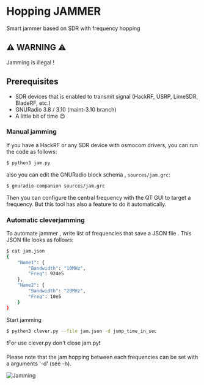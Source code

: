 # Hopping JAMMER
Smart jammer based on SDR with frequency hopping

## ⚠️ WARNING ⚠️

Jamming is illegal !


## Prerequisites

- SDR devices that is enabled to transmit signal (HackRF, USRP, LimeSDR, BladeRF, etc.)
- GNURadio 3.8 / 3.10 (maint-3.10 branch)
- A little bit of time 😉

### Manual jamming 

If you have a HackRF or any SDR device with osmocom drivers, you can run the code as follows:

```sh
$ python3 jam.py
```

also you can edit the GNURadio block schema ,  ``sources/jam.grc``:

```sh
$ gnuradio-companion sources/jam.grc
```

Then you can configure the central frequency with the QT GUI to target a frequency. But this tool has also a feature to do it automatically.

### Automatic cleverjamming

To automate jammer , write list of frequencies that save a JSON file . This JSON file looks as follows:

```sh
$ cat jam.json  
{
    "Name1": {
        "Bandwidth": "10MHz", 
        "Freq": 924e5
    },
    "Name2": {
        "Bandwidth": "20MHz", 
        "Freq": 10e5
    }    
}
```


Start jamming
```sh
$ python3 clever.py --file jam.json -d jump_time_in_sec
```
❗️For use clever.py don't close jam.py❗️

Please note that the jam hopping between each frequencies can be set with a arguments '-d' (see -h).

![Jamming](relative/path/to/image.png)
